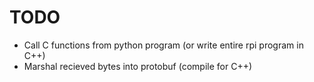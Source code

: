 # TODO

- Call C functions from python program (or write entire rpi program in C++)
- Marshal recieved bytes into protobuf (compile for C++)

